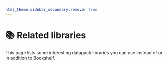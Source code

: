 ```yaml
---
html_theme.sidebar_secondary.remove: true
---
```


# 📚 Related libraries

This page lists some interesting datapack libraries you can use instead of or in addition to Bookshelf.

```{include} ../_templates/related-libraries.md
```
